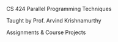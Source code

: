 CS 424 Parallel Programming Techniques

Taught by Prof. Arvind Krishnamurthy

Assignments & Course Projects

